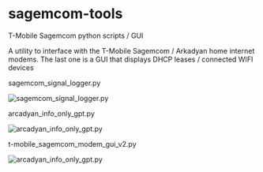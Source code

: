 # sagemcom-tools
T-Mobile Sagemcom python scripts / GUI

A utility to interface with the T-Mobile Sagemcom / Arkadyan home internet modems. The last one is a GUI that displays DHCP leases / connected WIFI devices


sagemcom_signal_logger.py

<img src="https://github.com/kruftindustries/sagemcom-tools/assets/22876292/2949ecc9-3a5f-473c-9208-80c4b6602997" alt="sagemcom_signal_logger.py">

arcadyan_info_only_gpt.py

<img src="https://github.com/kruftindustries/sagemcom-tools/assets/22876292/27869a3d-b0b6-44cc-a947-2f434ebd3bdb" alt="arcadyan_info_only_gpt.py">

t-mobile_sagemcom_modem_gui_v2.py

<img src="https://github.com/kruftindustries/sagemcom-tools/assets/22876292/39473224-e119-49f1-b7d0-c078111b5260" alt="arcadyan_info_only_gpt.py">
